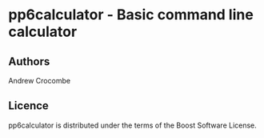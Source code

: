 pp6calculator - Basic command line calculator
=============================================

Authors
-------
Andrew Crocombe

Licence
-------
pp6calculator is distributed under the terms of the Boost Software License.
